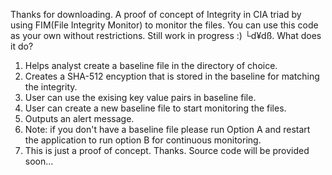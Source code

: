 Thanks for downloading.
A proof of concept of Integrity in CIA triad by using FIM(File Integrity Monitor) to monitor the files. You can use this code as your own without restrictions. Still work in progress :) └d¥dß.
What does it do?
  1. Helps analyst create a baseline file in the directory of choice.
  2. Creates a SHA-512 encyption that is stored in the baseline for matching the integrity.
  3. User can use the exising key value pairs in baseline file.
  4. User can create a new baseline file to start monitoring the files.
  5. Outputs an alert message.
  6. Note: if you don't have a baseline file please run Option A and restart the application to run option B for continuous monitoring.
  7. This is just a proof of concept.
Thanks.
Source code will be provided soon...
